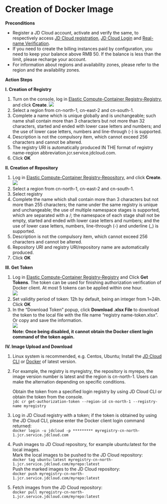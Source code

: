 # Creation of Docker Image

**Preconditions**

 - Register a JD Cloud account, activate and verify the same, to respectively access [JD Cloud registration](https://accounts.jdcloud.com/p/regPage?source=jdcloud%26ReturnUrl=%2f%2fuc.jdcloud.com%2fpassport%2fcomplete%3freturnUrl%3d//www.jdcloud.com/), [JD Cloud Login](https://console.jdcloud.com/overview) and [Real-name Verification](https://uc.jdcloud.com/account/verify).
 - If you need to create the billing instances paid by configuration, you need to keep your balance above RMB 50. If the balance is less than the limit, please recharge your account.
 - For information about regions and availability zones, please refer to the region and the availability zones.

**Action Steps**

**I. Creation of Registry**

 1. Turn on the console, log in [Elastic Compute-Container Registry-Registry](https://cns-console.jdcloud.com/host/containerregistry/list), and click **Create**.
    ![](../../../../../image/Elastic-Compute/Container-Registry/创建注册表页面-EN.png)  
 2. Select a region from cn-north-1, cn-east-2 and cn-south-1.  
 3. Complete a name which is unique globally and is unchangeable; such name shall contain more than 3 characters but not more than 32 characters, started and ended with lower case letters and numbers; and the use of lower case letters, numbers and line-through (-) is supported.  
 4. Description is not the compulsory item, which cannot exceed 256 characters and cannot be altered.  
 5. The registry URI is automatically produced IN THE format of registry name-region abbreviation.jcr.service.jdcloud.com.  
 6. Click **OK**  

**II. Creation of Repository**

 1. Log in [Elastic Compute-Container Registry-Repository](https://cns-console.jdcloud.com/host/containerrepository/list), and click **Create**.  
 ![](../../../../../image/Elastic-Compute/Container-Registry/新建镜像仓库-EN.png)  
 2. Select a region from cn-north-1, cn-east-2 and cn-south-1.  
 3. Select registry  
 4. Complete the name which shall contain more than 3 characters but not more than 255 characters; the name under the same registry is unique and unchangeable; the use of multiple namespace stages is supported, which are separated with a /; the namespace of each stage shall not be empty, started and ended with lower case letters and numbers; and the use of lower case letters, numbers, line-through (-) and underline (_) is supported.  
 5. Description is not the compulsory item, which cannot exceed 256 characters and cannot be altered.  
 6. Repository URI and registry URI/repository name are automatically produced.  
 7. Click **OK**  

**III. Get Token**

 1. Log in [Elastic Compute-Container Registry-Registry](https://cns-console.jdcloud.com/host/containerregistry/list) and Click **Get Tokens**. The token can be used for finishing authorization verification of Docker client. At most 5 tokens can be applied within one hour.  
 ![](../../../../../image/Elastic-Compute/Container-Registry/获取临时令牌-EN.png)   
 2. Set validity period of token: 12h by default, being an integer from 1~24h. Click **OK**  
 3. In the “Download Token” popup, click **Download .xlsx File** to download the token to the local file with the file name “registry name-token.xlsx”. Or copy and save the information.  
![](../../../../../image/Elastic-Compute/Container-Registry/下载临时令牌-EN.png)  
**Note: Once being disabled, it cannot obtain the Docker client login command of the token again.**

**IV. Image Upload and Download**

 1. Linux system is recommended, e.g. Centos, Ubuntu; Install the [JD Cloud CLI](https://docs.jdcloud.com/en/cli/introduction) or [Docker](https://docs.docker.com/install/) of latest version.
 
 2. For example, the registry is myregistry, the repository is myrepo, the image version number is latest and the region is cn-north-1. Users can make the alternation depending on specific conditions.
 
    Obtain the token from a specified login registry by using JD Cloud CLI or obtain the token from the console.  
    `jdc cr get-authorization-token --region-id cn-north-1 --registry-name myregistry`
 3. Log in JD Cloud registry with a token; if the token is obtained by using the JD Cloud CLI, please enter the Docker client login command returned:  
    `docker login -u jdcloud -p ********* myregistry-cn-north-1.jcr.service.jdcloud.com `
 4. Push images to JD Cloud repository, for example ubuntu:latest for the local images.  
    Mark the local images to be pushed to the JD Cloud repository:  
    `
    docker tag ubuntu:latest myregistry-cn-north-1.jcr.service.jdcloud.com/myrepo:latest
    `  
    Push the marked images to the JD Cloud repository:  
    `
    docker push myregistry-cn-north-1.jcr.service.jdcloud.com/myrepo:latest
    `
 5. Fetch images from the JD Cloud repository:  
    `
    docker pull myregistry-cn-north-1.jcr.service.jdcloud.com/myrepo:latest
    `
